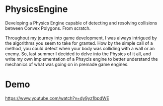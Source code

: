 # PhysicsEngine
Developing a Physics Engine capable of detecting and resolving collisions between Convex Polygons. From scratch.

Throughout my journey into game development, I was always intrigued by the algorithms you seem to take for granted. How by the simple call of a method, you could detect when your body was colliding with a wall or an enemy. 
So, last summer I decided to delve into the Physics of it all, and write my own implementation of a Phsycis engine to better understand the mechanics of what was going on in premade game engines.
# Demo
https://www.youtube.com/watch?v=dy9yz1bpdWE

